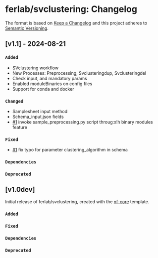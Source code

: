 # ferlab/svclustering: Changelog

The format is based on [Keep a Changelog](https://keepachangelog.com/en/1.0.0/)
and this project adheres to [Semantic Versioning](https://semver.org/spec/v2.0.0.html).

## [v1.1] - 2024-08-21

### `Added`

- SVclustering workflow
- New Processes: Preprocessing, Svclusteringdup, Svclusteringdel
- Check input, and mandatory params
- Enabled moduleBinaries on config files
- Support for conda and docker

### `Changed`

- Samplesheet input method
- Schema_input.json fields
- [#1](https://github.com/Ferlab-Ste-Justine/ferlab-svclustering/pull/1) invoke sample_preprocessing.py script throug:x!h binary modules feature

### `Fixed`
- [#1](https://github.com/Ferlab-Ste-Justine/ferlab-svclustering/pull/1) fix typo for parameter clustering_algorithm in schema

### `Dependencies`

### `Deprecated`

## [v1.0dev]

Initial release of ferlab/svclustering, created with the [nf-core](https://nf-co.re/) template.

### `Added`

### `Fixed`

### `Dependencies`

### `Deprecated`
